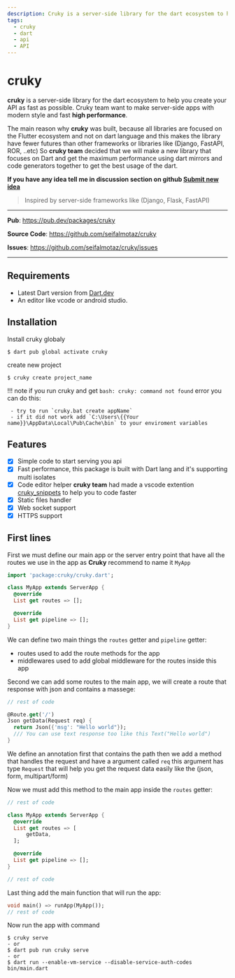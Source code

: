 ```yaml
---
description: Cruky is a server-side library for the dart ecosystem to help you create your API as fast as possible
tags:
  - cruky
  - dart
  - api
  - API
---
```


# __cruky__

__cruky__ is a server-side library for the dart ecosystem to help you create your API as fast as possible. Cruky team want to make server-side apps with modern style and fast __high performance__.

The main reason why __cruky__ was built, because all libraries are focused on the Flutter ecosystem and not on dart language
and this makes the library have fewer futures than other frameworks or libraries like (Django, FastAPI, ROR, ..etc)
So __cruky team__ decided that we will make a new library that focuses on Dart and get the maximum performance using dart mirrors and code generators together to get the best usage of the dart.

__If you have any idea tell me in discussion section on github <a href="https://github.com/seifalmotaz/cruky/discussions/new?category=ideas" target="_blank">Submit new idea</a>__

> Inspired by server-side frameworks like (Django, Flask, FastAPI)

---

**Pub**: <a href="https://pub.dev/packages/cruky" target="_blank">https://pub.dev/packages/cruky</a>

<!-- **Documentation**: <a href="https://seifalmotaz.github.io/cruky/" target="_blank">https://seifalmotaz.github.io/cruky/</a> -->

**Source Code**: <a href="https://github.com/seifalmotaz/cruky" target="_blank">https://github.com/seifalmotaz/cruky</a>

**Issues**: <a href="https://github.com/seifalmotaz/cruky/issues" target="_blank">https://github.com/seifalmotaz/cruky/issues</a>

---


## Requirements

- Latest Dart version from [Dart.dev](https://dart.dev/)
- An editor like vcode or android studio.

## Installation

Install cruky globaly
```console
$ dart pub global activate cruky
```

create new project
```console
$ cruky create project_name
```

!!! note
    if you run cruky and get `bash: cruky: command not found` error you can do this:

     - try to run `cruky.bat create appName`
     - if it did not work add `C:\Users\{{Your name}}\AppData\Local\Pub\Cache\bin` to your enviroment variables

## Features

- [x] Simple code to start serving you api
- [x] Fast performance, this package is built with Dart lang and it's supporting multi isolates
- [x] Code editor helper __cruky team__ had made a vscode extention [cruky_snippets](https://marketplace.visualstudio.com/items?itemName=SeifAlmotaz.cruky-snippets) to help you to code faster
- [x] Static files handler
- [x] Web socket support
- [x] HTTPS support

## First lines

First we must define our main app or the server entry point that have all the routes we use in the app
as __Cruky__ recommend to name it `MyApp`


```dart title="bin/main.dart"
import 'package:cruky/cruky.dart';

class MyApp extends ServerApp {
  @override
  List get routes => [];

  @override
  List get pipeline => [];
}
```

We can define two main things the `routes` getter and `pipeline` getter:

- routes used to add the route methods for the app
- middlewares used to add global middleware for the routes inside this app

Second we can add some routes to the main app, we will create a route that response with json and contains a massege:

```dart title="bin/main.dart"
// rest of code

@Route.get('/')
Json getData(Request req) {
  return Json({'msg': "Hello world"});
  /// You can use text response too like this Text("Hello world")
}
```

We define an annotation first that contains the path then we add a method that handles the request and have a argument called `req` this argument has type `Request` that will help you get the request data easily like the (json, form, multipart/form)

Now we must add this method to the main app inside the `routes` getter:

```dart title="bin/main.dart"
// rest of code

class MyApp extends ServerApp {
  @override
  List get routes => [
      getData,
  ];

  @override
  List get pipeline => [];
}

// rest of code
```

Last thing add the main function that will run the app:

```dart title="bin/main.dart"
void main() => runApp(MyApp());
// rest of code
```

Now run the app with command
```console
$ cruky serve
- or
$ dart pub run cruky serve
- or
$ dart run --enable-vm-service --disable-service-auth-codes bin/main.dart
```